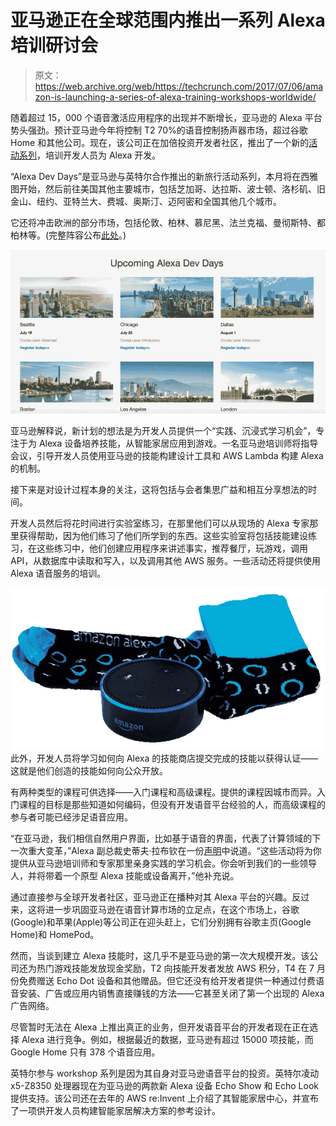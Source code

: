 # 亚马逊正在全球范围内推出一系列 Alexa 培训研讨会 

> 原文：<https://web.archive.org/web/https://techcrunch.com/2017/07/06/amazon-is-launching-a-series-of-alexa-training-workshops-worldwide/>

随着超过 15，000 个语音激活应用程序的出现并不断增长，亚马逊的 Alexa 平台势头强劲。预计亚马逊今年将控制 T2 70%的语音控制扬声器市场，超过谷歌 Home 和其他公司。现在，该公司正在加倍投资开发者社区，推出了一个新的[活动系列](https://web.archive.org/web/20221208042914/https://developer.amazon.com/alexa/devday)，培训开发人员为 Alexa 开发。

“Alexa Dev Days”是亚马逊与英特尔合作推出的新旅行活动系列，本月将在西雅图开始，然后前往美国其他主要城市，包括芝加哥、达拉斯、波士顿、洛杉矶、旧金山、纽约、亚特兰大、费城、奥斯汀、迈阿密和全国其他几个城市。

它还将冲击欧洲的部分市场，包括伦敦、柏林、慕尼黑、法兰克福、曼彻斯特、都柏林等。(完整阵容公布[此处](https://web.archive.org/web/20221208042914/https://developer.amazon.com/alexa/devday)。)

![](img/c4dcec21812a07cfc67d867289ff610c.png)

亚马逊解释说，新计划的想法是为开发人员提供一个“实践、沉浸式学习机会”，专注于为 Alexa 设备培养技能，从智能家居应用到游戏。一名亚马逊培训师将指导会议，引导开发人员使用亚马逊的技能构建设计工具和 AWS Lambda 构建 Alexa 的机制。

接下来是对设计过程本身的关注，这将包括与会者集思广益和相互分享想法的时间。

开发人员然后将花时间进行实验室练习，在那里他们可以从现场的 Alexa 专家那里获得帮助，因为他们练习了他们所学到的东西。这些实验室将包括技能建设练习，在这些练习中，他们创建应用程序来讲述事实，推荐餐厅，玩游戏，调用 API，从数据库中读取和写入，以及调用其他 AWS 服务。一些活动还将提供使用 Alexa 语音服务的培训。

![](img/984074dd0d6c41cdc30a4ce9d478c788.png)此外，开发人员将学习如何向 Alexa 的技能商店提交完成的技能以获得认证——这就是他们创造的技能如何向公众开放。

有两种类型的课程可供选择——入门课程和高级课程。提供的课程因城市而异。入门课程的目标是那些知道如何编码，但没有开发语音平台经验的人，而高级课程的参与者可能已经涉足语音应用。

“在亚马逊，我们相信自然用户界面，比如基于语音的界面，代表了计算领域的下一次重大变革，”Alexa 副总裁史蒂夫·拉布钦在一份[声明](https://web.archive.org/web/20221208042914/https://developer.amazon.com/blogs/alexa/post/98dec150-8d4f-4b3c-8d47-07c9cae880c3/introducing-alexa-dev-days-learn-to-create-voice-experiences-at-free-interactive-events-from-amazon)中说道。“这些活动将为你提供从亚马逊培训师和专家那里亲身实践的学习机会。你会听到我们的一些领导人，并将带着一个原型 Alexa 技能或设备离开，”他补充说。

通过直接参与全球开发者社区，亚马逊正在播种对其 Alexa 平台的兴趣。反过来，这将进一步巩固亚马逊在语音计算市场的立足点，在这个市场上，谷歌(Google)和苹果(Apple)等公司正在迎头赶上，它们分别拥有谷歌主页(Google Home)和 HomePod。

然而，当谈到建立 Alexa 技能时，这几乎不是亚马逊的第一次大规模开发。该公司还为热门游戏技能发放现金奖励，T2 向技能开发者发放 AWS 积分，T4 在 7 月份免费赠送 Echo Dot 设备和其他赠品。但它还没有给开发者提供一种通过付费语音安装、广告或应用内销售直接赚钱的方法——它甚至关闭了第一个出现的 Alexa 广告网络。

尽管暂时无法在 Alexa 上推出真正的业务，但开发语音平台的开发者现在正在选择 Alexa 进行竞争。例如，根据最近的数据，亚马逊有超过 15000 项技能，而 Google Home 只有 378 个语音应用。

英特尔参与 workshop 系列是因为其自身对亚马逊语音平台的投资。英特尔凌动 x5-Z8350 处理器现在为亚马逊的两款新 Alexa 设备 Echo Show 和 Echo Look 提供支持。该公司还在去年的 AWS re:Invent 上介绍了其智能家居中心，并宣布了一项供开发人员构建智能家居解决方案的参考设计。
